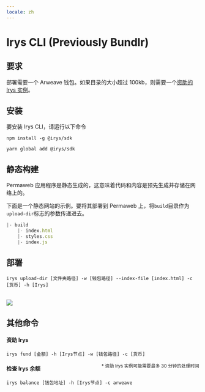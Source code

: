 ```yaml
---
locale: zh
---
```


# Irys CLI (Previously Bundlr)

## 要求

部署需要一个 Arweave 钱包。如果目录的大小超过 100kb，则需要一个<a href="#fund-irys">资助的 Irys 实例</a>。

## 安装

要安装 Irys CLI，请运行以下命令
<CodeGroup>
<CodeGroupItem title="NPM">

```console:no-line-numbers
npm install -g @irys/sdk
```

 </CodeGroupItem>
 <CodeGroupItem title="YARN">

```console:no-line-numbers
yarn global add @irys/sdk
```

  </CodeGroupItem>
</CodeGroup>

## 静态构建

Permaweb 应用程序是静态生成的，这意味着代码和内容是预先生成并存储在网络上的。

下面是一个静态网站的示例。要将其部署到 Permaweb 上，将`build`目录作为`upload-dir`标志的参数传递进去。

```js
|- build
    |- index.html
    |- styles.css
    |- index.js
```

## 部署

```console
irys upload-dir [文件夹路径] -w [钱包路径] --index-file [index.html] -c [货币] -h [Irys]
```

<br/>
<img src="https://arweave.net/XfcrDTZsBn-rNwPuIiftHsLCyYczxgIZeIcr10l1-AM" />

## 其他命令

#### 资助 Irys

```console
irys fund [金额] -h [Irys节点] -w [钱包路径] -c [货币]
```

<sub style="float:right">\* 资助 Irys 实例可能需要最多 30 分钟的处理时间</sub>

#### 检查 Irys 余额

```console
irys balance [钱包地址] -h [Irys节点] -c arweave
```

